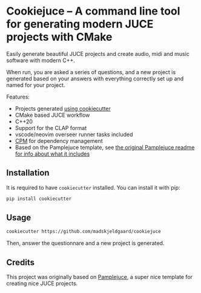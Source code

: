 # Cookiejuce – A command line tool for generating modern JUCE projects with CMake

Easily generate beautiful JUCE projects and create audio, midi and music software with modern C++.

When run, you are asked a series of questions, and a new project is generated based on your answers with everything correctly set up and named for your project.

Features:
- Projects generated [using cookiecutter](https://cookiecutter.readthedocs.io/en/stable/)
- CMake based JUCE workflow
- C++20
- Support for the CLAP format
- vscode/neovim overseer runner tasks included
- [CPM](https://github.com/cpm-cmake/CPM.cmake) for dependency management
- Based on the Pamplejuce template, see [the original Pamplejuce readme for info about what it includes](PAMPLEJUCE_README.md)

## Installation

It is required to have `cookiecutter` installed. You can install it with pip:

```bash
pip install cookiecutter
```
## Usage

```bash
cookiecutter https://github.com/madskjeldgaard/cookiejuce
```

Then, answer the questionnare and a new project is generated.

## Credits

This project was originally based on [Pamplejuce](https://github.com/sudara/pamplejuce), a super nice template for creating nice JUCE projects.

